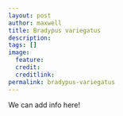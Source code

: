 ```yaml
---
layout: post
author: maxwell
title: Bradypus variegatus
description: 
tags: []
image: 
  feature: 
  credit: 
  creditlink: 
permalink: bradypus-variegatus
---
```

We can add info here!
